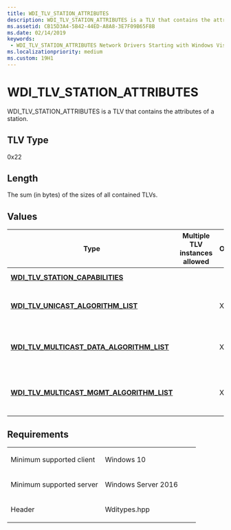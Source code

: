 ```yaml
---
title: WDI_TLV_STATION_ATTRIBUTES
description: WDI_TLV_STATION_ATTRIBUTES is a TLV that contains the attributes of a station.
ms.assetid: CB15D3A4-5B42-44ED-A8A8-3E7F09B65F8B
ms.date: 02/14/2019
keywords:
 - WDI_TLV_STATION_ATTRIBUTES Network Drivers Starting with Windows Vista
ms.localizationpriority: medium
ms.custom: 19H1
---
```


# WDI\_TLV\_STATION\_ATTRIBUTES


WDI\_TLV\_STATION\_ATTRIBUTES is a TLV that contains the attributes of a station.

## TLV Type

0x22

## Length


The sum (in bytes) of the sizes of all contained TLVs.

## Values


| Type | Multiple TLV instances allowed | Optional | Description |
|--- | --- | --- | --- |
| [**WDI\_TLV\_STATION\_CAPABILITIES**](wdi-tlv-station-capabilities.md) |   |   | The station capabilities. |
| [**WDI\_TLV\_UNICAST\_ALGORITHM\_LIST**](wdi-tlv-unicast-algorithm-list.md) |   | X | The supported unicast algorithms. |
| [**WDI\_TLV\_MULTICAST\_DATA\_ALGORITHM\_LIST**](wdi-tlv-multicast-data-algorithm-list.md) |   | X  | The supported multicast data algorithms. |
| [**WDI\_TLV\_MULTICAST\_MGMT\_ALGORITHM\_LIST**](wdi-tlv-multicast-mgmt-algorithm-list.md) |   | X  | The supported multicast management algorithms. |

Requirements
------------

<table>
<colgroup>
<col width="50%" />
<col width="50%" />
</colgroup>
<tbody>
<tr class="odd">
<td><p>Minimum supported client</p></td>
<td><p>Windows 10</p></td>
</tr>
<tr class="even">
<td><p>Minimum supported server</p></td>
<td><p>Windows Server 2016</p></td>
</tr>
<tr class="odd">
<td><p>Header</p></td>
<td>Wditypes.hpp</td>
</tr>
</tbody>
</table>

 

 




